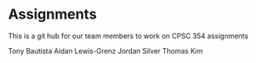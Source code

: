 # Assignments
This is a git hub for our team members to work on CPSC 354 assignments

Tony Bautista
Aidan Lewis-Grenz
Jordan Silver
Thomas Kim

